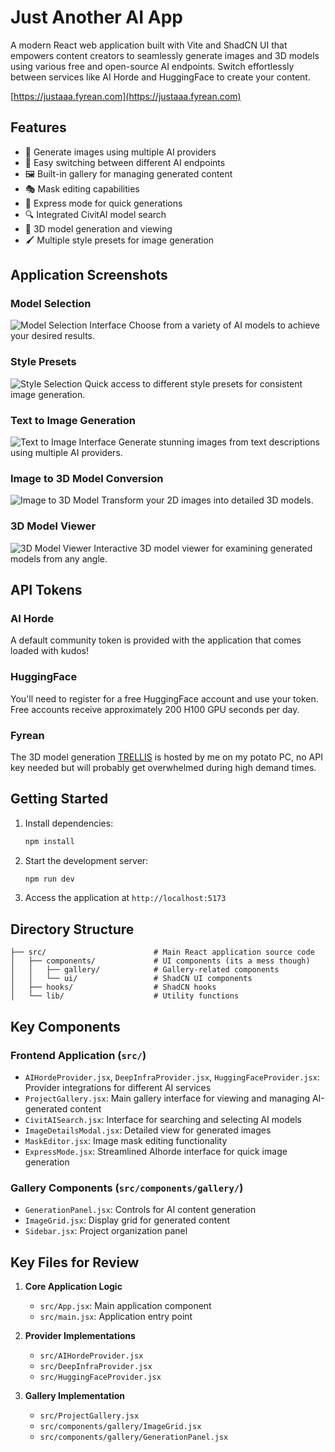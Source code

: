 # Just Another AI App

A modern React web application built with Vite and ShadCN UI that empowers content creators to seamlessly generate images and 3D models using various free and open-source AI endpoints. Switch effortlessly between services like AI Horde and HuggingFace to create your content.

[https://justaaa.fyrean.com](https://justaaa.fyrean.com)

## Features
- 🎨 Generate images using multiple AI providers
- 🔄 Easy switching between different AI endpoints
- 🖼️ Built-in gallery for managing generated content
- 🎭 Mask editing capabilities
- 🚀 Express mode for quick generations
- 🔍 Integrated CivitAI model search
- 🎲 3D model generation and viewing
- 🖌️ Multiple style presets for image generation

## Application Screenshots
### Model Selection
![Model Selection Interface](images/model_select.png)
Choose from a variety of AI models to achieve your desired results.

### Style Presets
![Style Selection](images/select_style.PNG)
Quick access to different style presets for consistent image generation.

### Text to Image Generation
![Text to Image Interface](images/text_to_image.PNG)
Generate stunning images from text descriptions using multiple AI providers.

### Image to 3D Model Conversion
![Image to 3D Model](images/image_to_3d.PNG)
Transform your 2D images into detailed 3D models.

### 3D Model Viewer
![3D Model Viewer](images/3dmodel_viewer.PNG)
Interactive 3D model viewer for examining generated models from any angle.

## API Tokens

### AI Horde
A default community token is provided with the application that comes loaded with kudos!

### HuggingFace
You'll need to register for a free HuggingFace account and use your token. Free accounts receive approximately 200 H100 GPU seconds per day.

### Fyrean
The 3D model generation [TRELLIS](https://github.com/microsoft/TRELLIS) is hosted by me on my potato PC, no API key needed but will probably get overwhelmed during high demand times.

## Getting Started

1. Install dependencies:
   ```bash
   npm install
   ```

2. Start the development server:
   ```bash
   npm run dev
   ```

3. Access the application at `http://localhost:5173`

## Directory Structure

```
├── src/                        # Main React application source code
│   ├── components/             # UI components (its a mess though)
│   │   ├── gallery/            # Gallery-related components
│   │   └── ui/                 # ShadCN UI components
│   ├── hooks/                  # ShadCN hooks
│   └── lib/                    # Utility functions
```

## Key Components

### Frontend Application (`src/`)
- `AIHordeProvider.jsx`, `DeepInfraProvider.jsx`, `HuggingFaceProvider.jsx`: Provider integrations for different AI services
- `ProjectGallery.jsx`: Main gallery interface for viewing and managing AI-generated content
- `CivitAISearch.jsx`: Interface for searching and selecting AI models
- `ImageDetailsModal.jsx`: Detailed view for generated images
- `MaskEditor.jsx`: Image mask editing functionality
- `ExpressMode.jsx`: Streamlined AIhorde interface for quick image generation

### Gallery Components (`src/components/gallery/`)
- `GenerationPanel.jsx`: Controls for AI content generation
- `ImageGrid.jsx`: Display grid for generated content
- `Sidebar.jsx`: Project organization panel

## Key Files for Review

1. **Core Application Logic**
   - `src/App.jsx`: Main application component
   - `src/main.jsx`: Application entry point

2. **Provider Implementations**
   - `src/AIHordeProvider.jsx`
   - `src/DeepInfraProvider.jsx`
   - `src/HuggingFaceProvider.jsx`

3. **Gallery Implementation**
   - `src/ProjectGallery.jsx`
   - `src/components/gallery/ImageGrid.jsx`
   - `src/components/gallery/GenerationPanel.jsx`